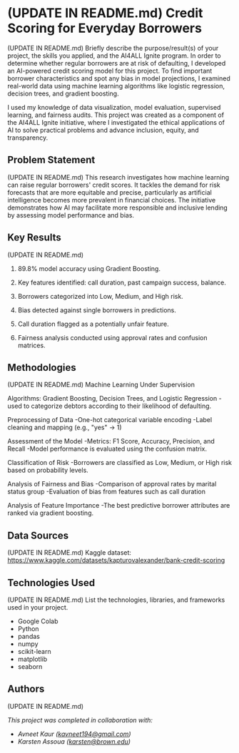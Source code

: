 # (UPDATE IN README.md) Credit Scoring for Everyday Borrowers

(UPDATE IN README.md)
Briefly describe the purpose/result(s) of your project, the skills you applied, and the AI4ALL Ignite program.
In order to determine whether regular borrowers are at risk of defaulting, I developed an AI-powered credit scoring model for this project.  To find important borrower characteristics and spot any bias in model projections, I examined real-world data using machine learning algorithms like logistic regression, decision trees, and gradient boosting.

 I used my knowledge of data visualization, model evaluation, supervised learning, and fairness audits.  This project was created as a component of the AI4ALL Ignite initiative, where I investigated the ethical applications of AI to solve practical problems and advance inclusion, equity, and transparency.


## Problem Statement <!--- do not change this line -->

(UPDATE IN README.md)
This research investigates how machine learning can raise regular borrowers' credit scores. It tackles the demand for risk forecasts that are more equitable and precise, particularly as artificial intelligence becomes more prevalent in financial choices. The initiative demonstrates how AI may facilitate more responsible and inclusive lending by assessing model performance and bias.

## Key Results <!--- do not change this line -->

(UPDATE IN README.md)
1. 89.8% model accuracy using Gradient Boosting.

2. Key features identified: call duration, past campaign success, balance.

3. Borrowers categorized into Low, Medium, and High risk.

4. Bias detected against single borrowers in predictions.

5. Call duration flagged as a potentially unfair feature.

6. Fairness analysis conducted using approval rates and confusion matrices.


## Methodologies <!--- do not change this line -->

(UPDATE IN README.md)
Machine Learning Under Supervision

 Algorithms: Gradient Boosting, Decision Trees, and Logistic Regression
 -used to categorize debtors according to their likelihood of defaulting.

 Preprocessing of Data
 -One-hot categorical variable encoding
 -Label cleaning and mapping (e.g., "yes" → 1)

 Assessment of the Model
-Metrics: F1 Score, Accuracy, Precision, and Recall
-Model performance is evaluated using the confusion matrix.

 Classification of Risk
-Borrowers are classified as Low, Medium, or High risk based on probability levels.

 Analysis of Fairness and Bias
-Comparison of approval rates by marital status group
-Evaluation of bias from features such as call duration

 Analysis of Feature Importance
-The best predictive borrower attributes are ranked via gradient boosting.

## Data Sources <!--- do not change this line -->

(UPDATE IN README.md)
Kaggle dataset: https://www.kaggle.com/datasets/kapturovalexander/bank-credit-scoring

## Technologies Used <!--- do not change this line -->

(UPDATE IN README.md)
List the technologies, libraries, and frameworks used in your project.
- Google Colab
- Python
- pandas
- numpy
- scikit-learn
- matplotlib
- seaborn


## Authors <!--- do not change this line -->

(UPDATE IN README.md)

*This project was completed in collaboration with:*
- *Avneet Kaur  (kavneet194@gmail.com)*
- *Karsten Assoua (karsten@brown.edu)*
